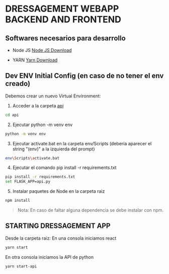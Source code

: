 # DRESSAGEMENT WEBAPP BACKEND AND FRONTEND

## Softwares necesarios para desarrollo

- Node JS
  [Node JS Download](https://nodejs.org/en/download/)

- YARN
  [Yarn Download](https://classic.yarnpkg.com/latest.msi)

## Dev ENV Initial Config (en caso de no tener el env creado)

Debemos crear un nuevo Virtual Environment:

1. Acceder a la carpeta [api](api/)

```sh
cd api
```

2. Ejecutar python -m venv env

```sh
python -m venv env
```

3. Ejecutar activate.bat en la carpeta env/Scripts (debería aparecer el string "(env)" a la izquierda del prompt)

```sh
env\Scripts\activate.bat
```

4. Ejecutar el comando pip install -r requirements.txt

```sh
pip install -r requirements.txt
set FLASK_APP=api.py
```

5. Instalar paquetes de Node en la carpeta raiz

```sh
npm install
```

> Nota: En caso de faltar alguna dependencia se debe instalar con npm.

## STARTING DRESSAGEMENT APP

Desde la carpeta raiz:
En una consola iniciamos react

```sh
yarn start
```

En otra consola iniciamos la API de python

```sh
yarn start-api
```
